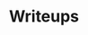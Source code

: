 ---
layout: paginate
title: Writeups
permalink: /writeups/
pagination:
  enabled: true
  collection: writeups
---